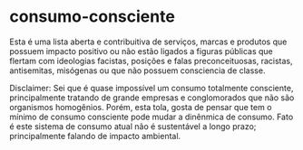 # consumo-consciente
Esta é uma lista aberta e contribuitiva de serviços, marcas  e produtos que possuem impacto positivo ou não estão ligados a figuras públicas que flertam com ideologias facistas, posições e falas preconceituosas, racistas, antisemitas, misógenas ou que não possuem consciencia de classe.

Disclaimer: Sei que é quase impossível um consumo totalmente consciente, principalmente tratando de grande empresas e conglomorados que não são organismos homogênios. Porém, esta tola, gosta de pensar que tem o mínimo de consumo consciente pode mudar a dinênmica de consumo. Fato é este sistema de consumo atual não é sustentável a longo prazo; principalmente falando de impacto ambiental. 
